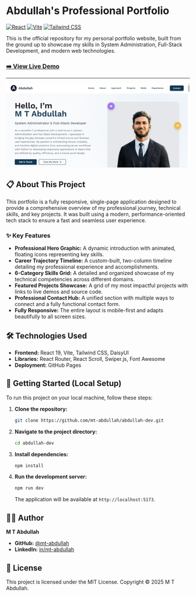 # Abdullah's Professional Portfolio

[![React](https://img.shields.io/badge/React-19-%2361DAFB?logo=react&logoColor=black)](https://react.dev/)
[![Vite](https://img.shields.io/badge/Vite-6-%23646CFF?logo=vite&logoColor=white)](https://vitejs.dev/)
[![Tailwind CSS](https://img.shields.io/badge/Tailwind_CSS-4-%2306B6D4?logo=tailwindcss&logoColor=white)](https://tailwindcss.com/)

This is the official repository for my personal portfolio website, built from the ground up to showcase my skills in System Administration, Full-Stack Development, and modern web technologies.

### [➡️ View Live Demo](https:/mt-abdulla/.github.io/abdullah-dev/)



---

![Portfolio Screenshot](./public/screenshot.png)


## 📋 About This Project

This portfolio is a fully responsive, single-page application designed to provide a comprehensive overview of my professional journey, technical skills, and key projects. It was built using a modern, performance-oriented tech stack to ensure a fast and seamless user experience.

### ✨ Key Features

*   **Professional Hero Graphic:** A dynamic introduction with animated, floating icons representing key skills.
*   **Career Trajectory Timeline:** A custom-built, two-column timeline detailing my professional experience and accomplishments.
*   **6-Category Skills Grid:** A detailed and organized showcase of my technical competencies across different domains.
*   **Featured Projects Showcase:** A grid of my most impactful projects with links to live demos and source code.
*   **Professional Contact Hub:** A unified section with multiple ways to connect and a fully functional contact form.
*   **Fully Responsive:** The entire layout is mobile-first and adapts beautifully to all screen sizes.

## 🛠️ Technologies Used

*   **Frontend:** React 19, Vite, Tailwind CSS, DaisyUI
*   **Libraries:** React Router, React Scroll, Swiper.js, Font Awesome
*   **Deployment:** GitHub Pages

## 🚀 Getting Started (Local Setup)

To run this project on your local machine, follow these steps:

1.  **Clone the repository:**
    ```bash
    git clone https://github.com/mt-abdullah/abdullah-dev.git
    ```

2.  **Navigate to the project directory:**
    ```bash
    cd abdullah-dev
    ```

3.  **Install dependencies:**
    ```bash
    npm install
    ```

4.  **Run the development server:**
    ```bash
    npm run dev
    ```
    The application will be available at `http://localhost:5173`.

## 👨‍💻 Author

**M T Abdullah**

-   **GitHub:** [@mt-abdullah](https://github.com/mt-abdullah)
-   **LinkedIn:** [in/mt-abdullah](https://linkedin.com/in/mt-abdullah)

## 📄 License

This project is licensed under the MIT License. Copyright &copy; 2025 M T Abdullah.
